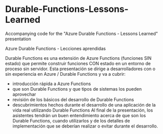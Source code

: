 # Durable-Functions-Lessons-Learned
Accompanying code for the "Azure Durable Functions - Lessons Learned" presentation

Azure Durable Functions - Lecciones aprendidas

Durable Functions es una extensión de Azure Functions (funciones SIN estado) que permite construir funciones CON estado en un entorno de proceso sin servidor.
Esta presentación se dirige a desarrolladores con o sin experiencia en Azure / Durable Functions y va a cubrir:
- introducción rápida a Azure Functions
- que son Durable Functions y que tipos de sistemas los pueden aprovechar 
- revisión de los básicos del desarrollo de Durable Functions 
- descubrimientos hechos durante el desarrollo de una aplicación de la vida real utilizando Durable Functions
Al final de la presentación, los asistentes tendrán un buen entendimiento acerca de que son los Durable Functions, cuando utilizarlos y de los detalles de implementación que se deberían realizar o evitar durante el desarrollo.


